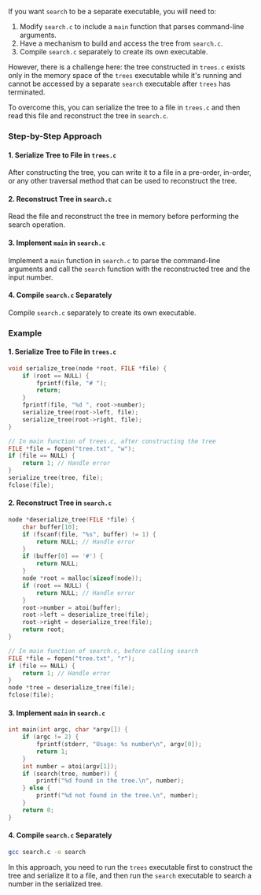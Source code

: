If you want `search` to be a separate executable, you will need to:

1. Modify `search.c` to include a `main` function that parses command-line arguments.
2. Have a mechanism to build and access the tree from `search.c`.
3. Compile `search.c` separately to create its own executable.

However, there is a challenge here: the tree constructed in `trees.c` exists only in the memory space of the `trees` executable while it's running and cannot be accessed by a separate `search` executable after `trees` has terminated.

To overcome this, you can serialize the tree to a file in `trees.c` and then read this file and reconstruct the tree in `search.c`. 

### Step-by-Step Approach

#### 1. Serialize Tree to File in `trees.c`

After constructing the tree, you can write it to a file in a pre-order, in-order, or any other traversal method that can be used to reconstruct the tree.

#### 2. Reconstruct Tree in `search.c`

Read the file and reconstruct the tree in memory before performing the search operation.

#### 3. Implement `main` in `search.c`

Implement a `main` function in `search.c` to parse the command-line arguments and call the `search` function with the reconstructed tree and the input number.

#### 4. Compile `search.c` Separately

Compile `search.c` separately to create its own executable.

### Example

#### 1. Serialize Tree to File in `trees.c`

```c
void serialize_tree(node *root, FILE *file) {
    if (root == NULL) {
        fprintf(file, "# ");
        return;
    }
    fprintf(file, "%d ", root->number);
    serialize_tree(root->left, file);
    serialize_tree(root->right, file);
}

// In main function of trees.c, after constructing the tree
FILE *file = fopen("tree.txt", "w");
if (file == NULL) {
    return 1; // Handle error
}
serialize_tree(tree, file);
fclose(file);
```

#### 2. Reconstruct Tree in `search.c`

```c
node *deserialize_tree(FILE *file) {
    char buffer[10];
    if (fscanf(file, "%s", buffer) != 1) {
        return NULL; // Handle error
    }
    if (buffer[0] == '#') {
        return NULL;
    }
    node *root = malloc(sizeof(node));
    if (root == NULL) {
        return NULL; // Handle error
    }
    root->number = atoi(buffer);
    root->left = deserialize_tree(file);
    root->right = deserialize_tree(file);
    return root;
}

// In main function of search.c, before calling search
FILE *file = fopen("tree.txt", "r");
if (file == NULL) {
    return 1; // Handle error
}
node *tree = deserialize_tree(file);
fclose(file);
```

#### 3. Implement `main` in `search.c`

```c
int main(int argc, char *argv[]) {
    if (argc != 2) {
        fprintf(stderr, "Usage: %s number\n", argv[0]);
        return 1;
    }
    int number = atoi(argv[1]);
    if (search(tree, number)) {
        printf("%d found in the tree.\n", number);
    } else {
        printf("%d not found in the tree.\n", number);
    }
    return 0;
}
```

#### 4. Compile `search.c` Separately

```sh
gcc search.c -o search
```

In this approach, you need to run the `trees` executable first to construct the tree and serialize it to a file, and then run the `search` executable to search a number in the serialized tree.
